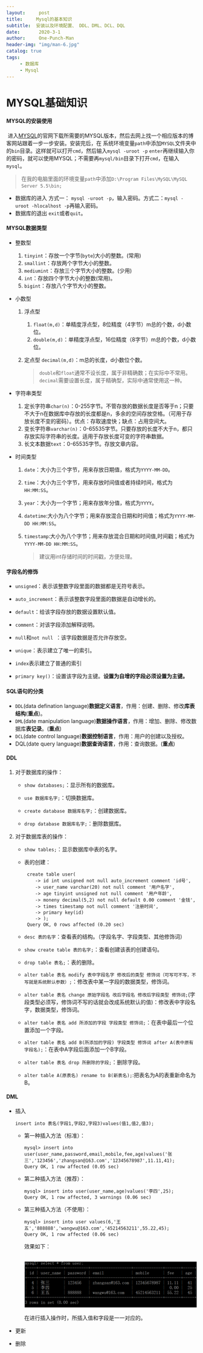 ```yaml
---
layout:     post
title:     Mysql的基本知识
subtitle:  安装以及环境配置、 DDL、DML、DCL、DQL
date:       2020-3-1
author:     One-Punch-Man
header-img: "img/man-6.jpg"
catalog: true
tags: 
     - 数据库
     - Mysql
---
```






# 			MYSQL基础知识

#### MYSQL的安装使用 

​	进入[MYSQL](https://www.mysql.com/downloads/)的官网下载所需要的MYSQL版本，然后去网上找一个相应版本的博客网站跟着一步一步安装。安装完后，在 系统环境变量`path`中添加`MYSQL`文件夹中的`bin`目录。这样就可以打开`cmd`，然后输入`mysql -uroot -p`     `enter`再继续输入你的密码，就可以使用MYSQL；不需要再`mysql/bin`目录下打开`cmd`，在输入`mysql`。

> ​	在我的电脑里面的环境变量`path`中添加`D:\Program Files\MySQL\MySQL Server 5.5\bin;`

- 数据库的进入      方式一： `mysql -uroot -p`，输入密码。方式二：`mysql -uroot -hlocalhost -p`再输入密码。
- 数据库的退出       `exit`或者`quit`。

#### MYSQL数据类型

- 整数型
  1. `tinyint`：存放一个字节(`byte`)大小的整数。(常用)
  2. `smallint`：存放两个字节大小的整数。
  3. `mediumint`：存放三个字节大小的整数。(少用)
  4. `int`：存放四个字节大小的整数(常用)。
  5. `bigint`：存放八个字节大小的整数。

- 小数型

  1. 浮点型

     1. `float(m,d)`：单精度浮点型，8位精度（4字节）m总的个数，d小数位。
     2. `double(m,d)`：单精度浮点型，16位精度（8字节）m总的个数，d小数位。

  2. 定点型  `decimal(m,d)`：m总的长度，d小数位个数。

     >  `double`和`float`通常不设长度，属于非精确数；在实际中不常用。`decimal`需要设置长度，属于精确型，实际中通常使用这一种。

- 字符串类型

  1. 定长字符串`char(n)`：0-255字节。不管存放的数据长度是否等于n；只要不大于n在数据库中存放的长度都是n，多余的空间存放空格。（可用于存放长度不变的密码）。优点：存取速度快；缺点：占用空间大。
  2. 变长字符串`varchar(n)`：0-65535字节。只要存放的长度不大于n，都只存放实际字符串的长度。适用于存放长度可变的字符串数据。
  3. 长文本数据`text`：0-65535字节。存放文章内容。

- 时间类型

  1. `date`：大小为三个字节，用来存放日期值，格式为`YYYY-MM-DD`。

  2. `time`：大小为三个字节，用来存放时间值或者持续时间，格式为`HH:MM:SS`。

  3. `year`：大小为一个字节；用来存放年分值，格式为`YYYY`。

  4. `datetime`:大小为八个字节；用来存放混合日期和时间值；格式为`YYYY-MM-DD HH:MM:SS`。

  5. `timestamp`:大小为八个字节；用来存放混合日期和时间值,时间戳；格式为`YYYY-MM-DD HH:MM:SS`。

     > 建议用int存储时间的时间戳，方便处理。

#### 字段名的修饰

- `unsigned`：表示该整数字段里面的数据都是无符号表示。

- `auto_increment`：表示该整数字段里面的数据是自动增长的。

- `default`：给该字段存放的数据设置默认值。

- `comment`：对该字段添加解释说明。

- `null`和`not null `：该字段数据是否允许存放空。

- `unique`：表示建立了唯一的索引。

- `index`表示建立了普通的索引

- `primary key()`：设置该字段为主键。**设置为自增的字段必须设置为主键。**

#### SQL语句的分类

- `DDL`(data defination language)**数据定义语言**，作用：创建、删除、修改**库表结构**(**重点**)。
- `DML`(date manipulation language)**数据操作语言**，作用：增加、删除、修改数据库**表记录**。(**重点**)
- `DCL`(date control language)**数据控制语言**，作用：用户的创建以及授权。
- DQL(date query language)**数据查询语言**，作用：查询数据。(**重点**)

#### DDL

1. 对于数据库的操作：

    - `show databases;`：显示所有的数据库。

    - `use 数据库名字;`：切换数据库。

    - `create database 数据库名字;`：创建数据库。

    - `drop database 数据库名字;`：删除数据库。

2. 对于数据库表的操作：

    - `show tables;`：显示数据库中表的名字。

    - 表的创建：

      ```MYSQL
       create table user(
          -> id int unsigned not null auto_increment comment 'id号',
          -> user_name varchar(20) not null comment '用户名字',
          -> age tinyint unsigned not null comment '用户年龄',
          -> moneny decimal(5,2) not null default 0.00 comment '金钱',
          -> times timestamp not null comment '注册时间',
          -> primary key(id)
          -> );
       Query OK, 0 rows affected (0.20 sec)
      ```

    - `desc 表的名字`：查看表的结构。（字段名字、字段类型、其他修饰词）

    - `show create table 表的名字;`：查看创建该表的创建语句。

    - `drop table 表名;`：表的删除。

    - `alter table 表名 modify 表中字段名字 修改后的类型 修饰词（可写可不写，不写就是系统默认参数）;`：修改表中某一字段的数据类型，修饰词。

    - `alter table 表名 change 原始字段名 改后字段名 修改后字段类型 修饰词;`(字段类型必须写，修饰词不写的话就会改成系统默认的值)：修改表中字段名字，数据类型，修饰词。

    - `alter table 表名 add 所添加的字段 字段类型 修饰词;`：在表中最后一个位置添加一个字段。

    - `alter table 表名 add B(所添加的字段) 字段类型 修饰词 after A(表中原有字段名);`：在表中A字段后面添加一个B字段。

    - `alter table 表名 drop 所删除的字段;`：删除字段。

    - `alter table A(原表名) rename to B(新表名);`:把表名为A的表重新命名为B。

#### DML

- 插入

  ```mysql
  insert into 表名(字段1,字段2,字段3)values(值1,值2,值3);
  ```

  - 第一种插入方法（标准）：

    ```mysql
    mysql> insert into user(user_name,password,email,mobile,fee,age)values('张三','123456','zhangsan@163.com','12345678987',11.11,41);
    Query OK, 1 row affected (0.05 sec)
    ```

  - 第二种插入方法（推荐）：

    ```mysql
    mysql> insert into user(user_name,age)values('李四',25);
    Query OK, 1 row affected, 3 warnings (0.06 sec)
    ```

    

  - 第三种插入方法（不使用）：

    ```mysql
    mysql> insert into user values(6,'王五','888888','wangwu@163.com','45214563211',55.22,45);
    Query OK, 1 row affected (0.06 sec)
    
    ```
    效果如下：

    ​			![插入语句](/img/Mysql_01.png)

    在进行插入操作时，所插入值和字段是一一对应的。

- 更新

- 删除
